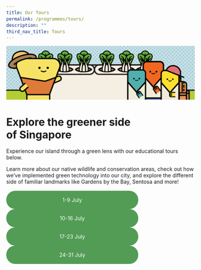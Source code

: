 ```yaml
---
title: Our Tours
permalink: /programmes/tours/
description: ""
third_nav_title: Tours
---
```

<style>
	
	.btn-link-wrapper {
		flex-wrap: wrap;
		margin-top: 16px;
		width: 70%;
	}
	
	@media screen and (max-width: 768px) {
		.btn-link-wrapper {
			width: 100%;
		}
	}
	
	.btn-link {
		text-align: center;
		display: block;
		color: white !important;
		background-color: #529c56;
		text-decoration: none !important;
		padding: 16px 0;
		border-radius: 24px;
		margin-bottom: 0 !important;
	}
	
</style>

![Banner Tours](/images/Programmes/banner-tours.png)

# Explore the greener side <br>of Singapore
Experience our island through a green lens with our educational tours below.

Learn more about our native wildlife and conservation areas, check out how we’ve implemented green technology into our city, and explore the different side of familiar landmarks like Gardens by the Bay, Sentosa and more!

<div class="row btn-link-wrapper">
	<div class="col is-half">
		<a class="btn-link" href="1-9-july">1-9 July</a>	
	</div>
	<div class="col is-half">
		<a class="btn-link" href="10-16-july">10-16 July</a>
	</div>
	<div class="col is-half">
		<a class="btn-link" href="17-23-july">17-23 July</a>
	</div>
	<div class="col is-half">
		<a class="btn-link" href="24-31-july">24-31 July</a>
	</div>
</div>
